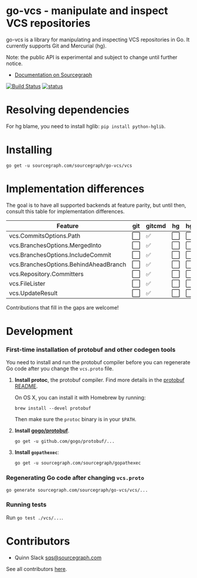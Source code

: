 go-vcs - manipulate and inspect VCS repositories
================================================

go-vcs is a library for manipulating and inspecting VCS repositories in Go. It currently supports
Git and Mercurial (hg).

Note: the public API is experimental and subject to change until further notice.

* [Documentation on Sourcegraph](https://sourcegraph.com/sourcegraph.com/sourcegraph/go-vcs)

[![Build Status](https://travis-ci.org/sourcegraph/go-vcs.png?branch=master)](https://travis-ci.org/sourcegraph/go-vcs)
[![status](https://sourcegraph.com/api/repos/sourcegraph.com/sourcegraph/go-vcs/.badges/status.png)](https://sourcegraph.com/sourcegraph.com/sourcegraph/go-vcs)

Resolving dependencies
======================

For hg blame, you need to install hglib: `pip install python-hglib`.

Installing
==========

```
go get -u sourcegraph.com/sourcegraph/go-vcs/vcs
```

Implementation differences
==========================

The goal is to have all supported backends at feature parity, but until then, consult this table for implementation differences.

| Feature                               | git                  | gitcmd             | hg                   | hgcmd                |
|---------------------------------------|----------------------|--------------------|----------------------|----------------------|
| vcs.CommitsOptions.Path               | :white_large_square: | :white_check_mark: | :white_large_square: | :white_large_square: |
| vcs.BranchesOptions.MergedInto        | :white_large_square: | :white_check_mark: | :white_large_square: | :white_large_square: |
| vcs.BranchesOptions.IncludeCommit     | :white_large_square: | :white_check_mark: | :white_large_square: | :white_large_square: |
| vcs.BranchesOptions.BehindAheadBranch | :white_large_square: | :white_check_mark: | :white_large_square: | :white_large_square: |
| vcs.Repository.Committers             | :white_large_square: | :white_check_mark: | :white_large_square: | :white_large_square: |
| vcs.FileLister                        | :white_large_square: | :white_check_mark: | :white_large_square: | :white_large_square: |
| vcs.UpdateResult                      | :white_large_square: | :white_check_mark: | :white_large_square: | :white_large_square: |

Contributions that fill in the gaps are welcome!

Development
===========

### First-time installation of protobuf and other codegen tools

You need to install and run the protobuf compiler before you can regenerate Go code after you change the `vcs.proto` file.

1.	**Install protoc**, the protobuf compiler. Find more details in the [protobuf README](https://github.com/google/protobuf).

	On OS X, you can install it with Homebrew by running:

	```
	brew install --devel protobuf
	```

	Then make sure the `protoc` binary is in your `$PATH`.

2.	**Install [gogo/protobuf](https://github.com/gogo/protobuf)**.

	```
	go get -u github.com/gogo/protobuf/...
	```

3.	**Install `gopathexec`**:

	```
	go get -u sourcegraph.com/sourcegraph/gopathexec
	```

### Regenerating Go code after changing `vcs.proto`

```
go generate sourcegraph.com/sourcegraph/go-vcs/vcs/...
```

### Running tests

Run `go test ./vcs/...`.

Contributors
============

* Quinn Slack <sqs@sourcegraph.com>

See all contributors [here](https://github.com/sourcegraph/go-vcs/graphs/contributors).

